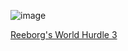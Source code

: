 ![image](https://github.com/Snoower/100-days-of-code-python/assets/56703794/915df06f-2a79-4696-8226-3a61b33a7979)

[Reeborg's World Hurdle 3](https://reeborg.ca/reeborg.html?lang=en&mode=python&menu=worlds%2Fmenus%2Freeborg_intro_en.json&name=Hurdle%203&url=worlds%2Ftutorial_en%2Fhurdle3.json)
